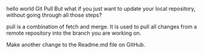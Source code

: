 hello world
Git Pull
But what if you just want to update your local repository, without going through all those steps?

pull is a combination of fetch and merge. It is used to pull all changes from a remote repository into the branch you are working on.

Make another change to the Readme.md file on GitHub.
